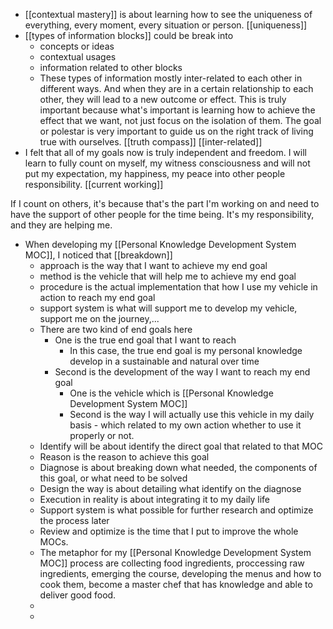 - [[contextual mastery]] is about learning how to see the uniqueness of everything, every moment, every situation or person. [[uniqueness]]
- [[types of information blocks]] could be break into
    - concepts or ideas
    - contextual usages
    - information related to other blocks
    - These types of information mostly inter-related to each other in different ways. And when they are in a certain relationship to each other, they will lead to a new outcome or effect. This is truly important because what's important is learning how to achieve the effect that we want, not just focus on the isolation of them. The goal or polestar is very important to guide us on the right track of living true with ourselves. [[truth compass]] [[inter-related]]
- I felt that all of my goals now is truly independent and freedom. I will learn to fully count on myself, my witness consciousness and will not put my expectation, my happiness, my peace into other people responsibility. [[current working]]

If I count on others, it's because that's the part I'm working on and need to have the support of other people for the time being. It's my responsibility, and they are helping me. 
- When developing my [[Personal Knowledge Development System MOC]], I noticed that [[breakdown]]
    - approach is the way that I want to achieve my end goal
    - method is the vehicle that will help me to achieve my end goal
    - procedure is the actual implementation that how I use my vehicle in action to reach my end goal
    - support system is what will support me to develop my vehicle, support me on the journey,...
    - There are two kind of end goals here
        - One is the true end goal that I want to reach
            - In this case, the true end goal is my personal knowledge develop in a sustainable and natural over time
        - Second is the development of the way I want to reach my end goal
            - One is the vehicle which is [[Personal Knowledge Development System MOC]]
            - Second is the way I will actually use this vehicle in my daily basis - which related to my own action whether to use it properly or not.
    - Identify will be about identify the direct goal that related to that MOC
    - Reason is the reason to achieve this goal
    - Diagnose is about breaking down what needed, the components of this goal, or what need to be solved
    - Design the way is about detailing what identify on the diagnose
    - Execution in reality is about integrating it to my daily life
    - Support system is what possible for further research and optimize the process later
    - Review and optimize is the time that I put to improve the whole MOCs.
    - The metaphor for my [[Personal Knowledge Development System MOC]] process are collecting food ingredients, proccessing raw ingredients, emerging the course, developing the menus and how to cook them, become a master chef that has knowledge and able to deliver good food.
    - 
    - 
